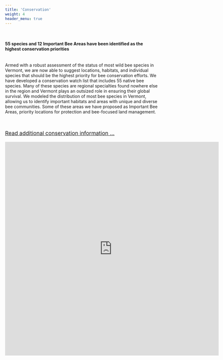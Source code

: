 ```yaml
---
title: 'Conservation'
weight: 4
header_menu: true
---
```

<br>
<div class="lead" style="align:center;"><h4> 55 species and 12 Important Bee Areas have been identified as the highest conservation priorities </h4></div>
<br>


<div class="doubleColumn">
<div>
Armed with a robust assessment of the status of most wild bee species in Vermont, we are now able to suggest locations, habitats, and individual species that should be the highest priority for bee conservation efforts. We have developed a conservation watch list that includes 55 native bee species. Many of these species are regional specialties found nowhere else in the region and Vermont plays an outsized role in ensuring their global survival. We modeled the distribution of most bee species in Vermont, allowing us to identify important habitats and areas with unique and diverse bee communities. Some of these areas we have proposed as Important Bee Areas, priority locations for protection and bee-focused land management.

<br>
<br>

<!-- <img alt="Andrena dunningi" src="https://stateofbees.vtatlasoflife.org/images/Andrena-dunningi.jpeg" style="width:100%; align: center"> -->

<br>
<p style="font-size: 1.25em"><a href="https://vtecostudies.github.io/SoBees_Conservation/" target="blank_"><u>Read additional conservation information ...</u></a></p>
</div>

<div style="column-width:100%; width: 100%">
<iframe src="https://missions.vtatlasoflife.org/SOBees_2022/Bee_Div_leaflet.html" onload='javascript:(function(o){o.style.height=o.contentWindow.document.body.scrollHeight+"px";}(this));' style="height:700px;width:700px;border:none;overflow:hidden;"></iframe>
</div>

</div>


